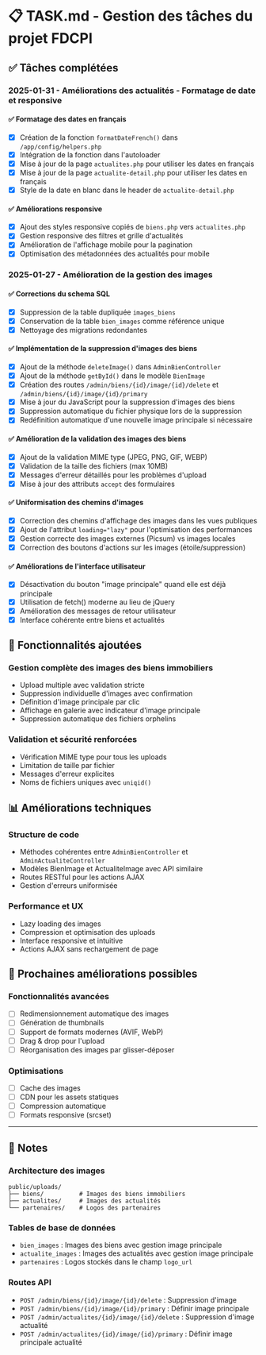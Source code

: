 # 📋 TASK.md - Gestion des tâches du projet FDCPI

## ✅ Tâches complétées

### 2025-01-31 - Améliorations des actualités - Formatage de date et responsive

#### ✅ Formatage des dates en français
- [x] Création de la fonction `formatDateFrench()` dans `/app/config/helpers.php`
- [x] Intégration de la fonction dans l'autoloader
- [x] Mise à jour de la page `actualites.php` pour utiliser les dates en français
- [x] Mise à jour de la page `actualite-detail.php` pour utiliser les dates en français
- [x] Style de la date en blanc dans le header de `actualite-detail.php`

#### ✅ Améliorations responsive
- [x] Ajout des styles responsive copiés de `biens.php` vers `actualites.php`
- [x] Gestion responsive des filtres et grille d'actualités
- [x] Amélioration de l'affichage mobile pour la pagination
- [x] Optimisation des métadonnées des actualités pour mobile

### 2025-01-27 - Amélioration de la gestion des images

#### ✅ Corrections du schema SQL
- [x] Suppression de la table dupliquée `images_biens` 
- [x] Conservation de la table `bien_images` comme référence unique
- [x] Nettoyage des migrations redondantes

#### ✅ Implémentation de la suppression d'images des biens
- [x] Ajout de la méthode `deleteImage()` dans `AdminBienController`
- [x] Ajout de la méthode `getById()` dans le modèle `BienImage`
- [x] Création des routes `/admin/biens/{id}/image/{id}/delete` et `/admin/biens/{id}/image/{id}/primary`
- [x] Mise à jour du JavaScript pour la suppression d'images des biens
- [x] Suppression automatique du fichier physique lors de la suppression
- [x] Redéfinition automatique d'une nouvelle image principale si nécessaire

#### ✅ Amélioration de la validation des images des biens
- [x] Ajout de la validation MIME type (JPEG, PNG, GIF, WEBP)
- [x] Validation de la taille des fichiers (max 10MB)
- [x] Messages d'erreur détaillés pour les problèmes d'upload
- [x] Mise à jour des attributs `accept` des formulaires

#### ✅ Uniformisation des chemins d'images
- [x] Correction des chemins d'affichage des images dans les vues publiques
- [x] Ajout de l'attribut `loading="lazy"` pour l'optimisation des performances
- [x] Gestion correcte des images externes (Picsum) vs images locales
- [x] Correction des boutons d'actions sur les images (étoile/suppression)

#### ✅ Améliorations de l'interface utilisateur
- [x] Désactivation du bouton "image principale" quand elle est déjà principale
- [x] Utilisation de fetch() moderne au lieu de jQuery
- [x] Amélioration des messages de retour utilisateur
- [x] Interface cohérente entre biens et actualités

## 🚀 Fonctionnalités ajoutées

### Gestion complète des images des biens immobiliers
- Upload multiple avec validation stricte
- Suppression individuelle d'images avec confirmation
- Définition d'image principale par clic
- Affichage en galerie avec indicateur d'image principale
- Suppression automatique des fichiers orphelins

### Validation et sécurité renforcées
- Vérification MIME type pour tous les uploads
- Limitation de taille par fichier
- Messages d'erreur explicites
- Noms de fichiers uniques avec `uniqid()`

## 📊 Améliorations techniques

### Structure de code
- Méthodes cohérentes entre `AdminBienController` et `AdminActualiteController`
- Modèles BienImage et ActualiteImage avec API similaire
- Routes RESTful pour les actions AJAX
- Gestion d'erreurs uniformisée

### Performance et UX
- Lazy loading des images
- Compression et optimisation des uploads
- Interface responsive et intuitive
- Actions AJAX sans rechargement de page

## 🔮 Prochaines améliorations possibles

### Fonctionnalités avancées
- [ ] Redimensionnement automatique des images
- [ ] Génération de thumbnails
- [ ] Support de formats modernes (AVIF, WebP)
- [ ] Drag & drop pour l'upload
- [ ] Réorganisation des images par glisser-déposer

### Optimisations
- [ ] Cache des images
- [ ] CDN pour les assets statiques
- [ ] Compression automatique
- [ ] Formats responsive (srcset)

---

## 📝 Notes

### Architecture des images
```
public/uploads/
├── biens/          # Images des biens immobiliers
├── actualites/     # Images des actualités
└── partenaires/    # Logos des partenaires
```

### Tables de base de données
- `bien_images` : Images des biens avec gestion image principale
- `actualite_images` : Images des actualités avec gestion image principale
- `partenaires` : Logos stockés dans le champ `logo_url`

### Routes API
- `POST /admin/biens/{id}/image/{id}/delete` : Suppression d'image
- `POST /admin/biens/{id}/image/{id}/primary` : Définir image principale
- `POST /admin/actualites/{id}/image/{id}/delete` : Suppression d'image actualité
- `POST /admin/actualites/{id}/image/{id}/primary` : Définir image principale actualité 